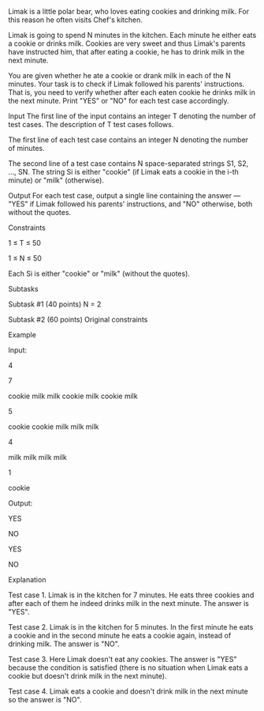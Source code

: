 Limak is a little polar bear, who loves eating cookies and drinking milk. For this reason he often visits Chef's kitchen.

Limak is going to spend N minutes in the kitchen. Each minute he either eats a cookie or drinks milk. Cookies are very sweet and thus Limak's parents have instructed him, that after eating a cookie, he has to drink milk in the next minute.

You are given whether he ate a cookie or drank milk in each of the N minutes. Your task is to check if Limak followed his parents' instructions. That is, you need to verify whether after each eaten cookie he drinks milk in the next minute. Print "YES" or "NO" for each test case accordingly.

Input
The first line of the input contains an integer T denoting the number of test cases. The description of T test cases follows.

The first line of each test case contains an integer N denoting the number of minutes.

The second line of a test case contains N space-separated strings S1, S2, ..., SN. The string Si is either "cookie" (if Limak eats a cookie in the i-th minute) or "milk" (otherwise).

Output
For each test case, output a single line containing the answer — "YES" if Limak followed his parents' instructions, and "NO" otherwise, both without the quotes.

Constraints

1 ≤ T ≤ 50

1 ≤ N ≤ 50

Each Si is either "cookie" or "milk" (without the quotes).

Subtasks

Subtask #1 (40 points) N = 2

Subtask #2 (60 points) Original constraints

Example

Input:

4

7

cookie milk milk cookie milk cookie milk

5

cookie cookie milk milk milk

4

milk milk milk milk

1

cookie



Output:

YES

NO

YES

NO

Explanation

Test case 1. Limak is in the kitchen for 7 minutes. He eats three cookies and after each of them he indeed drinks milk in the next minute. The answer is "YES".

Test case 2. Limak is in the kitchen for 5 minutes. In the first minute he eats a cookie and in the second minute he eats a cookie again, instead of drinking milk. The answer is "NO".

Test case 3. Here Limak doesn't eat any cookies. The answer is "YES" because the condition is satisfied (there is no situation when Limak eats a cookie but doesn't drink milk in the next minute).

Test case 4. Limak eats a cookie and doesn't drink milk in the next minute so the answer is "NO".
